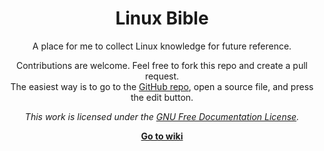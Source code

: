 <div align="center">

# Linux Bible

A place for me to collect Linux knowledge for future reference.

Contributions are welcome. Feel free to fork this repo and create a pull request.  
The easiest way is to go to the [GitHub repo](https://github.com/aidlran/linux-bible), open a source file, and press the edit button.

*This work is licensed under the [GNU Free Documentation License](LICENSE).*

**[Go to wiki](https://github.com/aidlran/linux-bible/wiki)**

</div>

